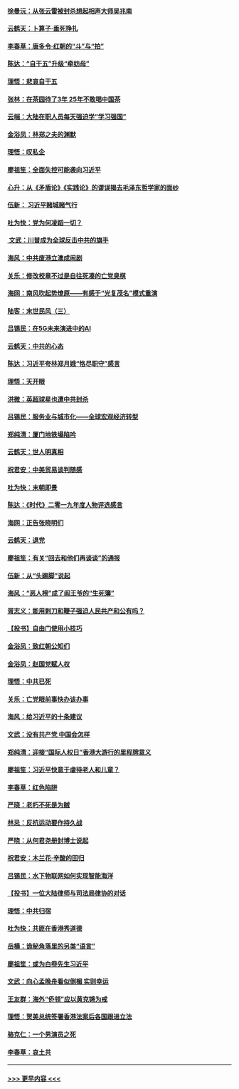 #### [徐曼沅：从张云雷被封杀想起相声大师吴兆南](../pages/nsc993/n11741816.md?t=12250144) 
#### [云鹤天：卜算子‧垂死挣扎](../pages/nsc993/n11739956.md?t=12250144) 
#### [李春草：唐多令‧红朝的“斗”与“拍”](../pages/nsc993/n11739830.md?t=12250144) 
#### [陈达：“自干五”升级“牵妨母”](../pages/nsc993/n11739724.md?t=12250144) 
#### [理悟：悲哀自干五](../pages/nsc993/n11739547.md?t=12250144) 
#### [张林：在茶园待了3年 25年不敢喝中国茶](../pages/nsc993/n11739240.md?t=12250144) 
#### [云端：大陆在职人员每天强迫学“学习强国”](../pages/nsc993/n11738735.md?t=12250144) 
#### [金浴凤：林郑之夫的渊默](../pages/nsc993/n11737735.md?t=12250144) 
#### [理悟：叹私企](../pages/nsc993/n11737715.md?t=12250144) 
#### [廖祖笙：全面失控可能袭向习近平](../pages/nsc993/n11737704.md?t=12250144) 
#### [心升：从《矛盾论》《实践论》的谬误揭去毛泽东哲学家的面纱](../pages/nsc993/n11736962.md?t=12250144) 
#### [伍新： 习近平赌城赌气行](../pages/nsc993/n11736929.md?t=12250144) 
#### [吐为快：党为何凌蹈一切？](../pages/nsc993/n11736915.md?t=12250144) 
#### [ 文武：川普成为全球反击中共的旗手](../pages/nsc993/n11736882.md?t=12250144) 
#### [海风：中共废港立澳成闹剧](../pages/nsc993/n11735857.md?t=12250144) 
#### [关乐：修改校章不过是自往死凑的亡党臭棋](../pages/nsc993/n11735097.md?t=12250144) 
#### [海网：南风吹起势燎原——有感于“光复茂名”模式重演](../pages/nsc993/n11732308.md?t=12250144) 
#### [陆客：末世民风（三）](../pages/nsc993/n11732211.md?t=12250144) 
#### [吕锡民：在5G未来演进中的AI](../pages/nsc993/n11730010.md?t=12250144) 
#### [云鹤天：中共的心态](../pages/nsc993/n11729906.md?t=12250144) 
#### [陈达：习近平夸林郑月娥“恪尽职守”感言](../pages/nsc993/n11729881.md?t=12250144) 
#### [理悟：天开眼](../pages/nsc993/n11729699.md?t=12250144) 
#### [洪微：英超球星也遭中共封杀](../pages/nsc993/n11727243.md?t=12250144) 
#### [吕锡民：服务业与城市化——全球宏观经济转型](../pages/nsc993/n11725845.md?t=12250144) 
#### [郑纯清：厦门地铁塌陷吟](../pages/nsc993/n11725813.md?t=12250144) 
#### [云鹤天：世人明真相](../pages/nsc993/n11725621.md?t=12250144) 
#### [祝君安：中美贸易谈判随感](../pages/nsc993/n11725609.md?t=12250144) 
#### [吐为快：末朝即景](../pages/nsc993/n11723365.md?t=12250144) 
#### [陈达：《时代》二零一九年度人物评选感言](../pages/nsc993/n11723337.md?t=12250144) 
#### [海网：正告张晓明们](../pages/nsc993/n11723228.md?t=12250144) 
#### [云鹤天：退党](../pages/nsc993/n11723056.md?t=12250144) 
#### [廖祖笙：有关“回去和他们再谈谈”的通报](../pages/nsc993/n11722442.md?t=12250144) 
#### [伍新：从“头踢脚”说起](../pages/nsc993/n11722429.md?t=12250144) 
#### [海风：“恶人榜”成了阎王爷的“生死簿”](../pages/nsc993/n11722272.md?t=12250144) 
#### [胥志义：能用剌刀和鞭子强迫人民共产和公有吗？](../pages/nsc993/n11720569.md?t=12250144) 
#### [【投书】自由门使用小技巧](../pages/nsc993/n11720180.md?t=12250144) 
#### [金浴凤：致红朝公知们](../pages/nsc993/n11720563.md?t=12250144) 
#### [金浴凤：赵国党赋人权](../pages/nsc993/n11720533.md?t=12250144) 
#### [理悟：中共已死](../pages/nsc993/n11720233.md?t=12250144) 
#### [关乐：亡党眼前事快办该办事](../pages/nsc993/n11719160.md?t=12250144) 
#### [海风：给习近平的十条建议](../pages/nsc993/n11717616.md?t=12250144) 
#### [文武：没有共产党 中国会怎样](../pages/nsc993/n11717584.md?t=12250144) 
#### [郑纯清：迎接“国际人权日”香港大游行的里程牌意义](../pages/nsc993/n11717417.md?t=12250144) 
#### [廖祖笙：习近平快意于虐待老人和儿童？](../pages/nsc993/n11715313.md?t=12250144) 
#### [李春草：红色陷阱](../pages/nsc993/n11715029.md?t=12250144) 
#### [严晓：老朽不死是为贼](../pages/nsc993/n11712910.md?t=12250144) 
#### [林忌：反抗运动要作持久战](../pages/nsc993/n11712623.md?t=12250144) 
#### [严晓：从何君尧册封博士说起](../pages/nsc993/n11712465.md?t=12250144) 
#### [祝君安：木兰花·辛酸的回归](../pages/nsc993/n11712381.md?t=12250144) 
#### [吕锡民：水下物联网如何实现智能海洋](../pages/nsc993/n11711158.md?t=12250144) 
#### [【投书】一位大陆律师与司法局律协的对话](../pages/nsc993/n11709675.md?t=12250144) 
#### [理悟：中共归宿](../pages/nsc993/n11710059.md?t=12250144) 
#### [吐为快：共匪在香港秀道德](../pages/nsc993/n11709979.md?t=12250144) 
#### [岳横：诡秘角落里的另类“语言”](../pages/nsc993/n11709792.md?t=12250144) 
#### [廖祖笙：或为白卷先生习近平](../pages/nsc993/n11708330.md?t=12250144) 
#### [文武：向心孟晚舟看似倒楣 实则幸运](../pages/nsc993/n11708236.md?t=12250144) 
#### [王友群：海外“侨领”应以黄克锵为戒](../pages/nsc993/n11706176.md?t=12250144) 
#### [理悟：贺美总统签署香港法案后各国跟进立法](../pages/nsc993/n11706853.md?t=12250144) 
#### [骆克仁：一个男演员之死](../pages/nsc993/n11706677.md?t=12250144) 
#### [李春草：哀土共](../pages/nsc993/n11706255.md?t=12250144) 

----
#### [ >>> 更早内容 <<< ](../indexes/nsc993-earlier.md)

